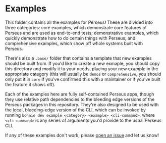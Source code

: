 # Examples

This folder contains all the examples for Perseus! These are divided into three categories: core examples, which demonstrate core features of Perseus and are used as end-to-end tests; demonstrative examples, which quickly demonstrate how to do certain things with Perseus; and comprehensive examples, which show off whole systems built with Perseus.

There's also a `.base/` folder that contains a template that new examples should be built from. If you'd like to create a new exmaple, you should copy this directory and modify it to your needs, placing your new example in the appropriate category (this will usually be `demos` or `comprehensive`, you should only put it in `core` if you've confirmed this with a maintainer or if you've built the feature it shows off).

Each of the examples here are fully self-contained Perseus apps, though they use relative path dependencies to the bleeding edge versions of the Perseus packages in this repository. They're also designed to be used with the local, bleeding-edge version of the CLI, which can be invoked by running `bonnie dev example <category> <example> <cli-command>`, where `<cli-command>` is any series of arguments you'd provide to the usual Perseus CLI.

If any of these examples don't work, please [open an issue](https://github.com/arctic-hen7/perseus/issues/choose) and let us know!
